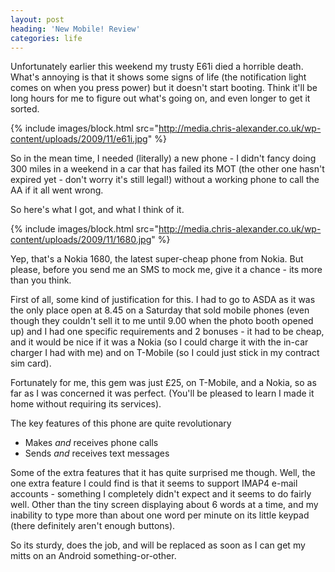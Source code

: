 ```yaml
---
layout: post
heading: 'New Mobile! Review'
categories: life
---
```


Unfortunately earlier this weekend my trusty E61i died a horrible death. What's annoying is that it shows some signs of life (the notification light comes on when you press power) but it doesn't start booting. Think it'll be long hours for me to figure out what's going on, and even longer to get it sorted.

{% include images/block.html src="http://media.chris-alexander.co.uk/wp-content/uploads/2009/11/e61i.jpg" %}

So in the mean time, I needed (literally) a new phone - I didn't fancy doing 300 miles in a weekend in a car that has failed its MOT (the other one hasn't expired yet - don't worry it's still legal!) without a working phone to call the AA if it all went wrong.

So here's what I got, and what I think of it.

{% include images/block.html src="http://media.chris-alexander.co.uk/wp-content/uploads/2009/11/1680.jpg" %}

Yep, that's a Nokia 1680, the latest super-cheap phone from Nokia. But please, before you send me an SMS to mock me, give it a chance - its more than you think.

First of all, some kind of justification for this. I had to go to ASDA as it was the only place open at 8.45 on a Saturday that sold mobile phones (even though they couldn't sell it to me until 9.00 when the photo booth opened up) and I had one specific requirements and 2 bonuses - it had to be cheap, and it would be nice if it was a Nokia (so I could charge it with the in-car charger I had with me) and on T-Mobile (so I could just stick in my contract sim card).

Fortunately for me, this gem was just £25, on T-Mobile, and a Nokia, so as far as I was concerned it was perfect. (You'll be pleased to learn I made it home without requiring its services).

The key features of this phone are quite revolutionary

* Makes *and* receives phone calls
* Sends *and* receives text messages

Some of the extra features that it has quite surprised me though. Well, the one extra feature I could find is that it seems to support IMAP4 e-mail accounts - something I completely didn't expect and it seems to do fairly well. Other than the tiny screen displaying about 6 words at a time, and my inability to type more than about one word per minute on its little keypad (there definitely aren't enough buttons).

So its sturdy, does the job, and will be replaced as soon as I can get my mitts on an Android something-or-other.

